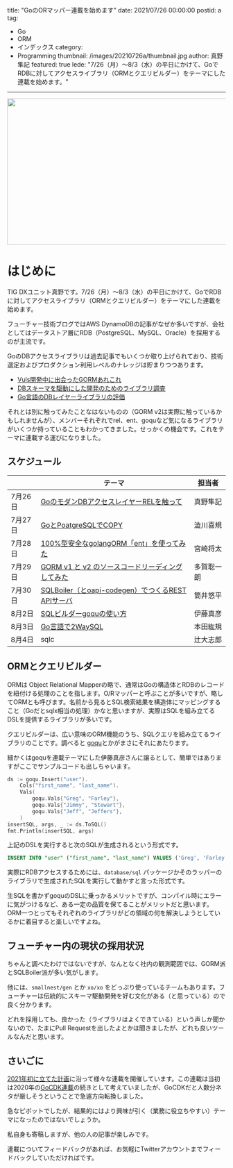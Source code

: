 title: "GoのORマッパー連載を始めます"
date: 2021/07/26 00:00:00
postid: a
tag:
  - Go
  - ORM
  - インデックス
category:
  - Programming
thumbnail: /images/20210726a/thumbnail.jpg
author: 真野隼記
featured: true
lede: "7/26（月）～8/3（水）の平日にかけて、GoでRDBに対してアクセスライブラリ（ORMとクエリビルダー）をテーマにした連載を始めます。"
---
<img src="/images/20210726a/puzzle-1713170_640.jpg" alt="" width="630" height="337">

# はじめに

TIG DXユニット真野です。7/26（月）～8/3（水）の平日にかけて、GoでRDBに対してアクセスライブラリ（ORMとクエリビルダー）をテーマにした連載を始めます。

フューチャー技術ブログではAWS DynamoDBの記事がなぜか多いですが、会社としてはデータストア層にRDB（PostgreSQL、MySQL、Oracle）を採用するのが主流です。

GoのDBアクセスライブラリは過去記事でもいくつか取り上げられており、技術選定およびプロダクション利用レベルのナレッジは貯まりつつあります。

* [Vuls開発中に出会ったGORMあれこれ](https://future-architect.github.io/articles/20210609a/)
* [DBスキーマを駆動にした開発のためのライブラリ調査](https://future-architect.github.io/articles/20200728/)
* [Go言語のDBレイヤーライブラリの評価](https://future-architect.github.io/articles/20190926/)

それとは別に触ってみたことなはないものの（GORM v2は実際に触っているかもしれませんが）、メンバーそれぞれでrel、ent、goquなど気になるライブラリがいくつか持っていることもわかってきました。せっかくの機会です。これをテーマに連載する運びになりました。

## スケジュール

|         | テーマ                | 担当者     |
|---------|-----------------------|------------|
| 7月26日 | [GoのモダンDBアクセスレイヤーRELを触って](/articles/20210726b/) | 真野隼記   |
| 7月27日 | [GoとPoatgreSQLでCOPY](/articles/20210727a/) | 澁川喜規   |
| 7月28日 | [100%型安全なgolangORM「ent」を使ってみた](/articles/20210728a/) | 宮崎将太   |
| 7月29日 | [GORM v1 と v2 のソースコードリーディングしてみた](/articles/20210729a/) | 多賀聡一朗 |
| 7月30日 | [SQLBoiler（とoapi-codegen）でつくるREST APIサーバ](/articles/20210730a/)  | 筒井悠平   |
| 8月2日  | [SQLビルダーgoquの使い方](/articles/20210802a/)      | 伊藤真彦   |
| 8月3日  | [Go言語で2WaySQL](/articles/20210803a/)        | 本田紘規   |
| 8月4日  | sqlc                  | 辻大志郎   |

## ORMとクエリビルダー

ORMは Object Relational Mapperの略で、通常はGoの構造体とRDBのレコードを紐付ける処理のことを指します。O/Rマッパーと呼ぶことが多いですが、略してORMとも呼びます。名前から見るとSQL検索結果を構造体にマッピングすること（Goだとsqlx相当の処理）かなと思いますが、実際はSQLを組み立てるDSLを提供するライブラリが多いです。

クエリビルダーは、広い意味のORM機能のうち、SQLクエリを組み立てるライブラリのことです。調べると [goqu](http://doug-martin.github.io/goqu/)とかがまさにそれにあたります。

細かくはgoquを連載テーマにした伊藤真彦さんに譲るとして、簡単ではありますがここでサンプルコードも出しちゃいます。

```go
ds := goqu.Insert("user").
	Cols("first_name", "last_name").
	Vals(
		goqu.Vals{"Greg", "Farley"},
		goqu.Vals{"Jimmy", "Stewart"},
		goqu.Vals{"Jeff", "Jeffers"},
	)
insertSQL, args, _ := ds.ToSQL()
fmt.Println(insertSQL, args)
```

上記のDSLを実行すると次のSQLが生成されるという形式です。

```sql
INSERT INTO "user" ("first_name", "last_name") VALUES ('Greg', 'Farley'), ('Jimmy', 'Stewart'), ('Jeff', 'Jeffers') []
```

実際にRDBアクセスするためには、`database/sql` パッケージかそのラッパーのライブラリで生成されたSQLを実行して動かすと言った形式です。

生SQLを書かずgoquのDSLに乗っかるメリットですが、コンパイル時にエラーに気がつけるなど、ある一定の品質を保てることがメリットだと思います。ORM一つとってもそれぞれのライブラリがどの領域の何を解決しようとしているかに着目すると楽しいですよね。


## フューチャー内の現状の採用状況

ちゃんと調べたわけではないですが、なんとなく社内の観測範囲では、GORM派とSQLBoiler派が多い気がします。

他には、`smallnest/gen` とか `xo/xo` をどっぷり使っているチームもあります。フューチャーは伝統的にスキーマ駆動開発を好む文化がある（と思っている）ので良く分かります。

どれを採用しても、良かった（ライブラリはよくできている）という声しか聞かないので、たまにPull Requestを出したよとかは聞きましたが、どれも良いツールなんだと思います。


## さいごに

[2021年初に立てた計画](/articles/20210112/)に沿って様々な連載を開催しています。この連載は当初は2020年の[GoCDK連載](/articles/20191111/)の続きとして考えていましたが、GoCDKだと人数分ネタが厳しそうということで急遽方向転換しました。

急なピボットでしたが、結果的にはより興味が引く（業務に役立ちやすい）テーマになったのではないでしょうか。

私自身も寄稿しますが、他の人の記事が楽しみです。

連載についてフィードバックがあれば、お気軽にTwitterアカウントまでフィードバックしていただければです。

